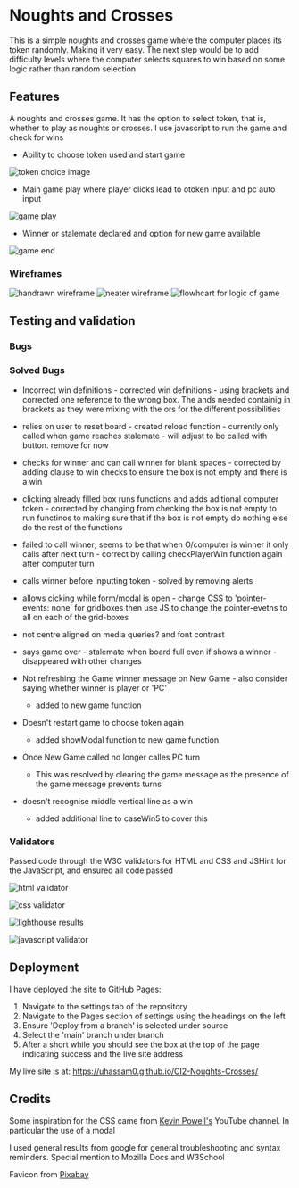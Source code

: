 # Noughts and Crosses

This is a simple noughts and crosses game where the computer places its token randomly. Making it very easy. The next step would be to add difficulty levels where the computer selects squares to win based on some logic rather than random selection

## Features

A noughts and crosses game. It has the option to select token, that is, whether to play as noughts or crosses. I use javascript to run the game and check for wins

+ Ability to choose token used and start game

![token choice image](./assets/images/choose-token.png)

+ Main game play where player clicks lead to otoken input and pc auto input

![game play](./assets/images/game-play.png)

+ Winner or stalemate declared and option for new game available

![game end](./assets/images/game-end.png)

### Wireframes

![handrawn wireframe](./assets/images/noughts-crosses-wireframe.jpeg)
![neater wireframe](./assets/images/noughts-and-crosses-wireframe.jpeg)
![flowhcart for logic of game](./assets/images/noughts-and-crosses-flowchart.jpeg)


## Testing and validation

### Bugs

### Solved Bugs

+ Incorrect win definitions - corrected win definitions - using brackets and corrected one reference to the wrong box. The ands needed containig in brackets as they were mixing with the ors for the different possibilities

+ relies on user to reset board - created reload function - currently only called when game reaches stalemate - will adjust to be called with button. remove for now

+ checks for winner and can call winner for blank spaces - corrected by adding clause to win checks to ensure the box is not empty and there is a win

+ clicking already filled box runs functions and adds aditional computer token - corrected by changing from checking the box is not empty to run functinos to making sure that if the box is not empty do nothing else do the rest of the functions

+ failed to call winner; seems to be that when O/computer is winner it only calls after next turn - correct by calling checkPlayerWin function again after computer turn

+ calls winner before inputting token - solved by removing alerts

+ allows cicking while form/modal is open - change CSS to 'pointer-events: none' for gridboxes then use JS to change the pointer-evetns to all on each of the grid-boxes

+ not centre aligned on media queries? and font contrast

+ says game over - stalemate when board full even if shows a winner - disappeared with other changes

+ Not refreshing the Game winner message on New Game - also consider saying whether winner is player or 'PC'
    - added to new game function

+ Doesn't restart game to choose token again
    - added showModal function to new game function

+ Once New Game called no longer calles PC turn
    - This was resolved by clearing the game message as the presence of the game message prevents turns


+ doesn't recognise middle vertical line as a win
    - added additional line to caseWin5 to cover this

### Validators

Passed code through the W3C validators for HTML and CSS and JSHint for the JavaScript, and ensured all code passed

![html validator](./assets/images/w3c-html-report.png)

![css validator](./assets/images/jigsaw-report.png)

![lighthouse results](./assets/images/lighthouse-report.png)

![javascript validator](./assets/images/jshint-report.png)

## Deployment

I have deployed the site to GitHub Pages:

1. Navigate to the settings tab of the repository
1. Navigate to the Pages section of settings using the headings on the left
1. Ensure 'Deploy from a branch' is selected under source
1. Select the 'main' branch under branch
1. After a short while you should see the box at the top of the page indicating success and the live site address

My live site is at: https://uhassam0.github.io/CI2-Noughts-Crosses/

## Credits

Some inspiration for the CSS came from [Kevin Powell's](https://www.youtube.com/@KevinPowell) YouTube channel. In particular the use of a modal

I used general results from google for general troubleshooting and syntax reminders. Special mention to Mozilla Docs and W3School

Favicon from [Pixabay](https://pixabay.com/vectors/controller-pad-video-game-1294077/)